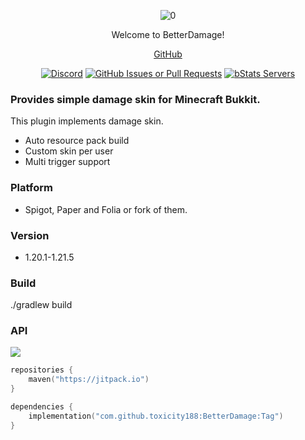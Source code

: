 <div align="center">  

![0](https://github.com/user-attachments/assets/b72c6d7c-d614-4b88-975d-44beb3997570)

Welcome to BetterDamage!

[GitHub](https://github.com/toxicity188/BetterDamage)  

[![Discord](https://img.shields.io/badge/Discord-%235865F2.svg?style=for-the-badge&logo=discord&logoColor=white)](https://discord.com/invite/rePyFESDbk)
[![GitHub Issues or Pull Requests](https://img.shields.io/github/issues/toxicity188/BetterDamage?style=for-the-badge&logo=github)](https://github.com/toxicity188/BetterDamage/issues)
[![bStats Servers](https://img.shields.io/bstats/servers/24961?style=for-the-badge&logo=minecraft&label=bStats&color=0%2C150%2C136%2C0)](https://bstats.org/plugin/bukkit/BetterDamage/24961)

</div>

### Provides simple damage skin for Minecraft Bukkit.
This plugin implements damage skin.
- Auto resource pack build
- Custom skin per user
- Multi trigger support

### Platform
- Spigot, Paper and Folia or fork of them.

### Version
- 1.20.1-1.21.5

### Build
./gradlew build

### API
[![](https://jitpack.io/v/toxicity188/BetterDamage.svg)](https://jitpack.io/#toxicity188/BetterDamage)
```kotlin
repositories {
    maven("https://jitpack.io")
}

dependencies { 
    implementation("com.github.toxicity188:BetterDamage:Tag")
}
```